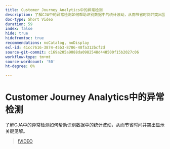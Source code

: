 ```yaml
---
title: Customer Journey Analytics中的异常检测
description: 了解CJA中的异常检测如何帮助识别数据中的统计波动，从而节省时间并突出显示关键见解。
doc-type: Short Video
duration: 59
index: false
hide: true
hidefromtoc: true
recommendations: noCatalog, noDisplay
exl-id: 41cc7616-3874-45b3-8786-48fa312bcf2d
source-git-commit: c169a205a9088da0982548d448500f15b2027c06
workflow-type: tm+mt
source-wordcount: '50'
ht-degree: 0%

---
```


# Customer Journey Analytics中的异常检测

了解CJA中的异常检测如何帮助识别数据中的统计波动，从而节省时间并突出显示关键见解。

<!-- 72_S106_3442453_58_anomaly-detection-in-customer-journey-analytics -->
>[!VIDEO](https://video.tv.adobe.com/v/3458302/?learn=on&enablevpops=true)

